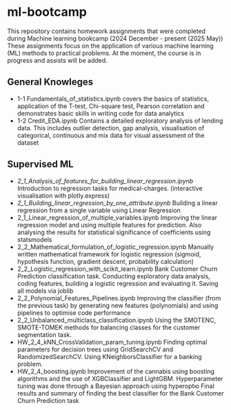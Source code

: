# ml-bootcamp
This repository contains homework assignments that were completed during Machine learning bookcamp (2024 December - present (2025 May))
These assignments focus on the application of various machine learning (ML) methods to practical problems. At the moment, the course is in progress and assists will be added. 

## General Knowleges
- 1-1 Fundamentals_of_statistics.ipynb
covers the basics of statistics, application of the T-test, Chi-square test, Pearson correlation and demonstrates basic skills in writing code for data analytics
- 1-2 Credit_EDA.ipynb
Contains a detailed exploratory analysis of lending data. This includes outlier detection, gap analysis, visualisation of categorical, continuous and mix data for visual assessment of the dataset

## Supervised ML
- *2_1_Analysis_of_features_for_building_linear_regression.ipynb*
Introduction to regression tasks for medical-charges. (interactive visualisation with plotly.express)
- *2_1_Building_linear_regression_by_one_attribute.ipynb*
Building a linear regression from a single variable using Linear Regression
- 2_1_Linear_regression_of_multiple_variables.ipynb
Improving the linear regression model and using multiple features for prediction. Also analysing the results for statistical significance of coefficients using statsmodels
- 2_2_Mathematical_formulation_of_logistic_regression.ipynb
Manually written mathematical framework for logistic regression (sigmoid, hypothesis function, gradient descent, probability calculation)
- 2_2_Logistic_regression_with_scikit_learn.ipynb
Bank Customer Churn Prediction classification task. Conducting exploratory data analysis, coding features, building a logistic regression and evaluating it. Saving all models via joblib
- 2_2_Polynomial_Features_Pipelines.ipynb
Improving the classifier (from the previous task) by generating new features (polynomials) and using pipelines to optimise code performance
- 2_2_Unbalanced_multiclass_classification.ipynb
Using the SMOTENC, SMOTE-TOMEK methods for balancing classes for the customer segmentation task.
- HW_2_4_kNN_CrossValidation_param_tuning.ipynb
Finding optimal parameters for decision trees using GridSearchCV and RandomizedSearchCV. Using KNeighborsClassifier for a banking problem.
- HW_2_4_boosting.ipynb
Improvement of the cannabis using boosting algorithms and the use of XGBClassifier and LightGBM. Hyperparameter tuning was done through a Bayesian approach using hyperoptю
Final results and summary of finding the best classifier for the Bank Customer Churn Prediction task 
